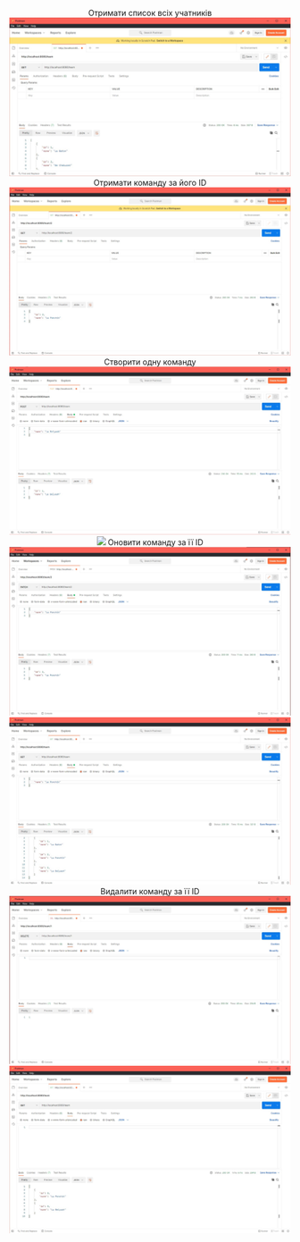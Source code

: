 <p align="center">
Отримати список всіх учатників
<img src="../assets/список команд.jpg">
Отримати команду за його ID
<img src="../assets/получил участника по айди.jpg">
Створити одну команду
<img src="../assets/Создание новой команды.jpg">
<img src="../assets/Создание новой команды1.jpg1">
Оновити команду за її ID
<img src="../assets/Обновил за айди.jpg">
<img src="../assets/Обновил за айди1.jpg">
Видалити команду за її ID
<img src="../assets/удалил по айди.jpg">
<img src="../assets/удалил по айди1.jpg">
<p>